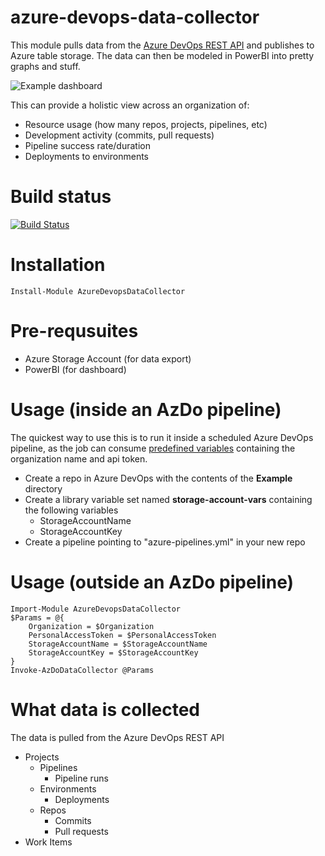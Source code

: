 # azure-devops-data-collector

This module pulls data from the [Azure DevOps REST API](https://docs.microsoft.com/en-us/rest/api/azure/devops/?view=azure-devops-rest-5.1) and publishes to Azure table storage. The data can then be modeled in PowerBI into pretty graphs and stuff.

![Example dashboard](https://github.com/dougbw/azure-devops-data-collector/blob/master/Example/example-dashboard-1.png?raw=true)

This can provide a holistic view across an organization of:
- Resource usage (how many repos, projects, pipelines, etc)
- Development activity (commits, pull requests)
- Pipeline success rate/duration
- Deployments to environments

# Build status
[![Build Status](https://dev.azure.com/dougbw/Azure/_apis/build/status/dougbw.azure-devops-data-collector?branchName=master)](https://dev.azure.com/dougbw/Azure/_build/latest?definitionId=14&branchName=master)

# Installation

```
Install-Module AzureDevopsDataCollector
```

# Pre-requsuites
* Azure Storage Account (for data export)
* PowerBI (for dashboard)

# Usage (inside an AzDo pipeline)

The quickest way to use this is to run it inside a scheduled Azure DevOps pipeline, as the job can consume [predefined variables](https://docs.microsoft.com/en-us/azure/devops/pipelines/build/variables?view=azure-devops&tabs=yaml#systemaccesstoken) containing the organization name and api token.

* Create a repo in Azure DevOps with the contents of the **Example** directory
* Create a library variable set named **storage-account-vars** containing the following variables
    * StorageAccountName
    * StorageAccountKey
* Create a pipeline pointing to "azure-pipelines.yml" in your new repo

# Usage (outside an AzDo pipeline)
```
Import-Module AzureDevopsDataCollector
$Params = @{
    Organization = $Organization
    PersonalAccessToken = $PersonalAccessToken
    StorageAccountName = $StorageAccountName
    StorageAccountKey = $StorageAccountKey
}
Invoke-AzDoDataCollector @Params
```

# What data is collected

The data is pulled from the Azure DevOps REST API 

* Projects
    * Pipelines
        * Pipeline runs
    * Environments
        * Deployments
    * Repos
        * Commits
        * Pull requests
* Work Items



